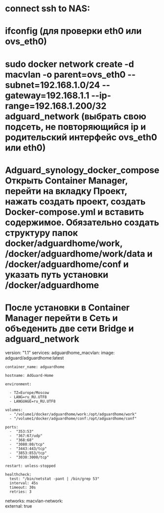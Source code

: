 # connect ssh to NAS:
# ifconfig (для проверки eth0 или ovs_eth0) 
# sudo docker network create -d macvlan -o parent=ovs_eth0 --subnet=192.168.1.0/24 --gateway=192.168.1.1 --ip-range=192.168.1.200/32 adguard_network (выбрать свою подсеть, не повторяющийся ip  и родительский интерфейс ovs_eth0 или eth0)
# Adguard_synology_docker_compose Открыть Container Manager, перейти на вкладку Проект, нажать создать проект, создать Docker-compose.yml и вставить содержимое. Обязательно создать структуру папок docker/adguardhome/work, /docker/adguardhome/work/data и /docker/adguardhome/conf и указать путь установки /docker/adguardhome
# После установки в Container Manager перейти в Сеть и объеденить две сети Bridge и adguard_network

version: "1.1"
services:
  adguardhome_macvlan:
    image: adguard/adguardhome:latest   
                                        
    container_name: adguardhome
    
    hostname: AdGuard-Home      
    
    environment:
           
      - TZ=Europe/Moscow
      - LANG=ru_RU.UTF8
      - LANGUAGE=ru_RU.UTF8

    volumes:
      - "/volume1/docker/adguardhome/work:/opt/adguardhome/work"
      - "/volume1/docker/adguardhome/conf:/opt/adguardhome/conf"

    ports:
      -  "353:53"
      -  "367:67/udp"
      -  "368:68"
      -  "3080:80/tcp"
      -  "3443:443/tcp"
      -  "3853:853/tcp"
      -  "3030:3000/tcp"

    restart: unless-stopped

    healthcheck:
      test: "/bin/netstat -pant | /bin/grep 53"
      interval: 45s
      timeout: 30s
      retries: 3

networks:
  macvlan-network:        
    external: true
